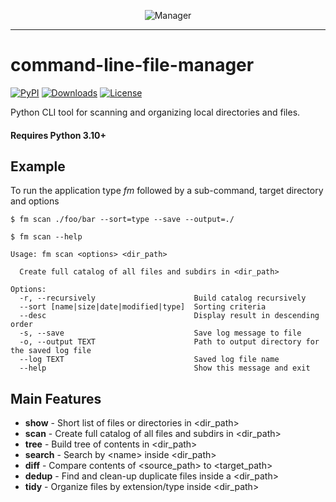 <p align="center">
  <img src="https://github.com/kaliv0/command-line-file-manager/blob/main/assets/fm-snake.jpg?raw=true" alt="Manager">
</p>

---

# command-line-file-manager

[![PyPI](https://img.shields.io/pypi/v/command-line-file-manager.svg)](https://pypi.org/project/command-line-file-manager/)
[![Downloads](https://static.pepy.tech/badge/command-line-file-manager)](https://pepy.tech/projects/command-line-file-manager)
[![License](https://img.shields.io/badge/License-MIT-yellow?style=flat-square)](https://github.com/kaliv0/command-line-file-manager/blob/main/LICENSE)

Python CLI tool for scanning and organizing local directories and files.

#### Requires Python 3.10+

## Example

To run the application type <i>fm</i> followed by a sub-command, target directory and options
```console
$ fm scan ./foo/bar --sort=type --save --output=./
```

```console
$ fm scan --help

Usage: fm scan <options> <dir_path>

  Create full catalog of all files and subdirs in <dir_path>

Options:
  -r, --recursively                      Build catalog recursively
  --sort [name|size|date|modified|type]  Sorting criteria
  --desc                                 Display result in descending order
  -s, --save                             Save log message to file
  -o, --output TEXT                      Path to output directory for the saved log file
  --log TEXT                             Saved log file name
  --help                                 Show this message and exit
```

## Main Features
- <b>show</b> -   Short list of files or directories in <dir_path>
- <b>scan</b> -   Create full catalog of all files and subdirs in <dir_path>
- <b>tree</b> -   Build tree of contents in <dir_path>
- <b>search</b> - Search by <nаmе> inside <dir_path>
- <b>diff</b> -   Compare contents of <source_path> to <target_path>
- <b>dedup</b> -  Find and clean-up duplicate files inside a <dir_path>
- <b>tidy</b> -   Organize files by extension/type inside <dir_path>
